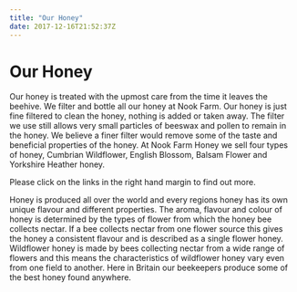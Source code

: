```yaml
---
title: "Our Honey"
date: 2017-12-16T21:52:37Z
---
```


<h1>Our Honey</h1>
<p>Our honey is treated with the upmost care from the time it leaves the beehive. We filter and bottle all our honey at Nook Farm. Our honey is just fine filtered to clean the honey, nothing is added or taken away. The filter we use still allows very small particles of beeswax and pollen to remain in the honey. We believe a finer filter would remove some of the taste and beneficial properties of the honey. At Nook Farm Honey we sell four types of honey, Cumbrian Wildflower, English Blossom, Balsam Flower and Yorkshire Heather honey.</p>

<p>Please click on the links in the right hand margin to find out more.</p>

<p>Honey is produced all over the world and every regions honey has its own unique flavour and different properties. The aroma, flavour and colour of honey is determined by the types of flower from which the honey bee collects nectar. If a bee collects nectar from one flower source this gives the honey a consistent flavour and is described as a single flower honey. Wildflower honey is made by bees collecting nectar from a wide range of flowers and this means the characteristics of wildflower honey vary even from one field to another. Here in Britain our beekeepers produce some of the best honey found anywhere. </p>
